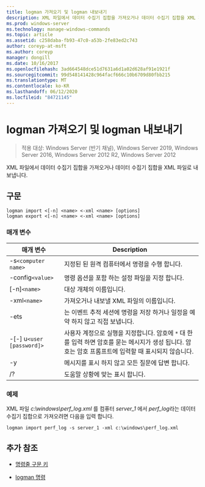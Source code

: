 ```yaml
---
title: logman 가져오기 및 logman 내보내기
description: XML 파일에서 데이터 수집기 집합을 가져오거나 데이터 수집기 집합을 XML 파일로 내보내는 logman 가져오기 및 logman 내보내기에 대 한 참조 항목입니다.
ms.prod: windows-server
ms.technology: manage-windows-commands
ms.topic: article
ms.assetid: c258daba-fb93-47c0-a53b-2fe83ed2c743
author: coreyp-at-msft
ms.author: coreyp
manager: dongill
ms.date: 10/16/2017
ms.openlocfilehash: 3ad664548dce51d7631a6d1a02d628af91e1921f
ms.sourcegitcommit: 99d548141428c964facf666c10b6709d80fbb215
ms.translationtype: MT
ms.contentlocale: ko-KR
ms.lasthandoff: 06/12/2020
ms.locfileid: "84721145"
---
```

# <a name="logman-import-and-logman-export"></a>logman 가져오기 및 logman 내보내기

> 적용 대상: Windows Server (반기 채널), Windows Server 2019, Windows Server 2016, Windows Server 2012 R2, Windows Server 2012

XML 파일에서 데이터 수집기 집합을 가져오거나 데이터 수집기 집합을 XML 파일로 내보냅니다.

## <a name="syntax"></a>구문

```
logman import <[-n] <name> <-xml <name> [options]
logman export <[-n] <name> <-xml <name> [options]
```

### <a name="parameters"></a>매개 변수

| 매개 변수 | Description |
| --------- | ----------- |
| -s`<computer name>` | 지정된 된 원격 컴퓨터에서 명령을 수행 합니다. |
| -config`<value>` | 명령 옵션을 포함 하는 설정 파일을 지정 합니다. |
| [-n]`<name>` | 대상 개체의 이름입니다. |
| -xml`<name>` | 가져오거나 내보낼 XML 파일의 이름입니다. |
| -ets | 는 이벤트 추적 세션에 명령을 저장 하거나 일정을 예약 하지 않고 직접 보냅니다. |
| -[-] u`<user [password]>` | 사용자 계정으로 실행을 지정합니다. 암호에 `*` 대 한를 입력 하면 암호를 묻는 메시지가 생성 됩니다. 암호는 암호 프롬프트에 입력할 때 표시되지 않습니다. |
| -y | 메시지를 표시 하지 않고 모든 질문에 답변 합니다. |
| /? | 도움말 상황에 맞는 표시 합니다. |

### <a name="examples"></a>예제

XML 파일 *c:\windows\perf_log.xml* 를 컴퓨터 *server_1* 에서 *perf_log*라는 데이터 수집기 집합으로 가져오려면 다음을 입력 합니다.

```
logman import perf_log -s server_1 -xml c:\windows\perf_log.xml
```

## <a name="additional-references"></a>추가 참조

- [명령줄 구문 키](command-line-syntax-key.md)

- [logman 명령](logman.md)
